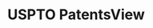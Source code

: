 ---
layout: default
bigquery: https://console.cloud.google.com/bigquery?p=patents-public-data&d=patentsview&page=dataset
citation: Attribution should be given to PatentsView for use, distribution, or derivative
  works.
code: https://github.com/CSSIP-AIR/PatentsView-Code-Snippets/
contributors: USPTO
cost: None
description: 'PatentsView includes US patent data including raw data (summaries, applications,
  pregrant applications), disambugations of inventors and assignees, and inventor
  gender estimates.  Also foreign priority data, # of figures and sheets, and government
  interest statements.'
documentation: https://patentsview.org/query/builder-faqs
last_edit: 04/07/2022, 13:14:50
location: https://patentsview.org/
maintained_by: USPTO
record_creation_timestamp: 12/2/2020 17:20:46
schema_fields:
- inventor_id
- date
- disamb_inventor_id_20170808
- type
- classification_level
- id
- disamb_inventor_id_20171226
- disamb_assignee_id_20200929
- state
- withdrawn
- application_id
- disamb_assignee_id_20191231
- publication_number
- rawinventor_id
- symbol_position
- _371_date
- name
- citation_id
- applicant_type
- role
- name_last
- mainclass_id
- reldocno
- county
- organization_id
- status
- filename
- exemplary
- disamb_inventor_id_20191008
- disamb_assignee_id_20190820
- action_date
- subcategory_id
- disamb_inventor_id_20181127
- abstract
- term_disclaimer
- relkind
- disamb_assignee_id_20200630
- uuid
- disclaimer_date
- sequence
- disamb_inventor_id_20200331
- rel_id
- field_id
- attribution_status
- name_first
- classification_status
- main_group
- group_id
- level_one
- disamb_inventor_id_20200929
- disamb_assignee_id_20200331
- section_id
- disamb_inventor_id_20190312
- deceased
- lawyer_id
- latlong
- group
- county_fips
- rule_47
- term_extension
- disamb_inventor_id_20171003
- classification_data_source
- num_claims
- contract_award_number
- disamb_inventor_id_20201229
- disamb_assignee_id_20191008
- kind
- lapse_of_patent
- longitude
- f371_date
- subsection_id
- section
- variety
- sector_title
- disamb_inventor_id_20200630
- subclass
- ipc_version_indicator
- organization
- doc_type
- text
- ipc_class
- disamb_inventor_id_20191231
- disamb_assignee_id_20181127
- subclass_id
- disamb_inventor_id_20170307
- city
- gi_statement
- lname
- _102_date
- classification_value
- disamb_assignee_id_20190312
- disamb_inventor_id_20180528
- category
- state_fips
- country
- rawlocation_id
- series_code
- doctype
- male_flag
- latitude
- location_id
- num
- field_title
- rawassignee_id
- level_two
- length
- category_id
- designation
- f102_date
- disamb_inventor_id_20190820
- number
- country_transformed
- male
- level_three
- title
- patent_id
- num_sheets
- latin_name
- subgroup
- dependent
- assignee_id
- subgroup_id
- num_figures
- fname
- term_grant
shortname: patentsview
tags:
- disambiguation
- United States
- gender
terms_of_use: Creative Commons Attribution 4.0 International License.
timeframe: 1963-1999
title: USPTO PatentsView
uuid: cf1780b1-e265-4e49-8d1d-83b9cfe0fd9a
---